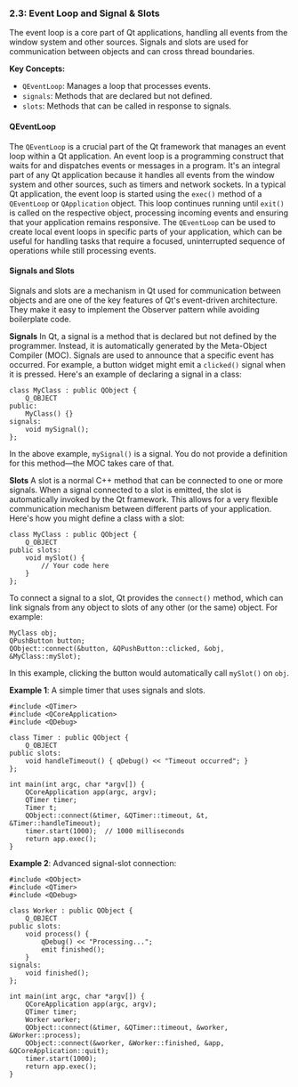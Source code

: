 

### 2.3: Event Loop and Signal & Slots

The event loop is a core part of Qt applications, handling all events from the window system and other sources. Signals and slots are used for communication between objects and can cross thread boundaries.

**Key Concepts:**

* `QEventLoop`: Manages a loop that processes events.
* `signals`: Methods that are declared but not deﬁned.
* `slots`: Methods that can be called in response to signals.

#### QEventLoop
The `QEventLoop` is a crucial part of the Qt framework that manages an event loop within a Qt application. An event loop is a programming construct that waits for and dispatches events or messages in a program. It's an integral part of any Qt application because it handles all events from the window system and other sources, such as timers and network sockets.
In a typical Qt application, the event loop is started using the `exec()` method of a `QEventLoop` or `QApplication` object. This loop continues running until `exit()` is called on the respective object, processing incoming events and ensuring that your application remains responsive. The `QEventLoop` can be used to create local event loops in specific parts of your application, which can be useful for handling tasks that require a focused, uninterrupted sequence of operations while still processing events.

#### Signals and Slots
Signals and slots are a mechanism in Qt used for communication between objects and are one of the key features of Qt's event-driven architecture. They make it easy to implement the Observer pattern while avoiding boilerplate code.

**Signals**
In Qt, a signal is a method that is declared but not defined by the programmer. Instead, it is automatically generated by the Meta-Object Compiler (MOC). Signals are used to announce that a specific event has occurred. For example, a button widget might emit a `clicked()` signal when it is pressed. Here's an example of declaring a signal in a class:
```
class MyClass : public QObject {
	Q_OBJECT
public:
	MyClass() {}
signals:
	void mySignal();
};
```
In the above example, `mySignal()` is a signal. You do not provide a definition for this method—the MOC takes care of that.

**Slots**
A slot is a normal C++ method that can be connected to one or more signals. When a signal connected to a slot is emitted, the slot is automatically invoked by the Qt framework. This allows for a very flexible communication mechanism between different parts of your application. Here's how you might define a class with a slot:

```
class MyClass : public QObject {
	Q_OBJECT
public slots:
	void mySlot() {
		// Your code here
	}
};
```

To connect a signal to a slot, Qt provides the `connect()` method, which can link signals from any object to slots of any other (or the same) object. For example:

```
MyClass obj;
QPushButton button;
QObject::connect(&button, &QPushButton::clicked, &obj, &MyClass::mySlot);
```
In this example, clicking the button would automatically call `mySlot()` on `obj`.


**Example 1**: A simple timer that uses signals and slots.
```
#include <QTimer>
#include <QCoreApplication>
#include <QDebug> 
 
class Timer : public QObject { 
    Q_OBJECT 
public slots: 
    void handleTimeout() { qDebug() << "Timeout occurred"; } 
}; 
 
int main(int argc, char *argv[]) { 
    QCoreApplication app(argc, argv); 
    QTimer timer; 
    Timer t; 
    QObject::connect(&timer, &QTimer::timeout, &t, &Timer::handleTimeout); 
    timer.start(1000);  // 1000 milliseconds 
    return app.exec(); 
}
```

**Example 2**: Advanced signal-slot connection:

```
#include <QObject>
#include <QTimer>
#include <QDebug> 
 
class Worker : public QObject { 
    Q_OBJECT 
public slots: 
    void process() { 
        qDebug() << "Processing..."; 
        emit finished(); 
    } 
signals: 
    void finished(); 
}; 
 
int main(int argc, char *argv[]) { 
    QCoreApplication app(argc, argv); 
    QTimer timer; 
    Worker worker; 
    QObject::connect(&timer, &QTimer::timeout, &worker, &Worker::process); 
    QObject::connect(&worker, &Worker::finished, &app, &QCoreApplication::quit); 
    timer.start(1000); 
    return app.exec(); 
} 
```
